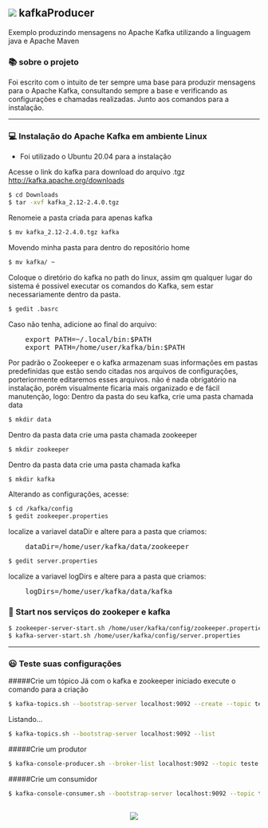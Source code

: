 

## <img src="https://ik.imagekit.io/cleber/kafka_axstshSXM.png"> kafkaProducer
Exemplo produzindo mensagens no Apache Kafka utilizando a linguagem java e Apache Maven 

### :books: sobre o projeto

Foi escrito com o intuito de ter sempre uma base para produzir mensagens para o Apache Kafka, consultando sempre a base e  verificando as configurações e chamadas realizadas. Junto aos comandos para a instalação.

---
### :computer: Instalação do Apache Kafka em ambiente Linux
- Foi utilizado o Ubuntu 20.04 para a instalação

Acesse o link do kafka para download do arquivo .tgz
<http://kafka.apache.org/downloads>


```sh 
$ cd Downloads
$ tar -xvf kafka_2.12-2.4.0.tgz
```

Renomeie a pasta criada para apenas kafka

```sh
$ mv kafka_2.12-2.4.0.tgz kafka
```

Movendo minha pasta para dentro do repositório home

```sh
$ mv kafka/ ~
```

Coloque o diretório do kafka no path do linux, assim qm qualquer lugar do sistema é possivel executar os comandos do Kafka, sem estar necessariamente dentro da pasta.

```sh
$ gedit .basrc
```

Caso não tenha, adicione ao final do arquivo:
<pre>
    export PATH=~/.local/bin:$PATH
    export PATH=/home/user/kafka/bin:$PATH
</pre>

Por padrão o Zookeeper e o kafka armazenam suas informações em pastas predefinidas que estão sendo citadas nos arquivos de configurações, porteriormente editaremos esses arquivos. não é nada obrigatório na instalação, porém visualmente ficaria mais organizado e de fácil manutenção, logo:
Dentro da pasta do seu kafka, crie uma pasta chamada data

```sh
$ mkdir data
```

Dentro da pasta data crie uma pasta chamada zookeeper 

```sh
$ mkdir zookeeper
```

Dentro da pasta data crie uma pasta chamada kafka

```sh
$ mkdir kafka
```

Alterando as configurações, acesse:
```sh 
$ cd /kafka/config
$ gedit zookeeper.properties
```

localize a variavel dataDir e altere para a pasta que criamos:
<pre>
    dataDir=/home/user/kafka/data/zookeeper
</pre>

```sh
$ gedit server.properties
```

localize a variavel logDirs e altere para a pasta que criamos:
<pre>
    logDirs=/home/user/kafka/data/kafka
</pre>


### :rocket: Start nos serviços do zookeper e kafka

```sh
$ zookeeper-server-start.sh /home/user/kafka/config/zookeeper.properties
$ kafka-server-start.sh /home/user/kafka/config/server.properties
```
---
### :smiley: Teste suas configurações

#####Crie um tópico
Já com o kafka e zookeeper iniciado execute o comando para a criação
```sh
$ kafka-topics.sh --bootstrap-server localhost:9092 --create --topic teste
```
Listando...
```sh
$ kafka-topics.sh --bootstrap-server localhost:9092 --list
```

#####Crie um produtor
```sh
$ kafka-console-producer.sh --broker-list localhost:9092 --topic teste
```
#####Crie um consumidor
```sh
$ kafka-console-consumer.sh --bootstrap-server localhost:9092 --topic teste
```

<h2 align="center">
    <img src="https://ik.imagekit.io/cleber/kafka_4ZR7N_Zxxu.gif">
</h2>

